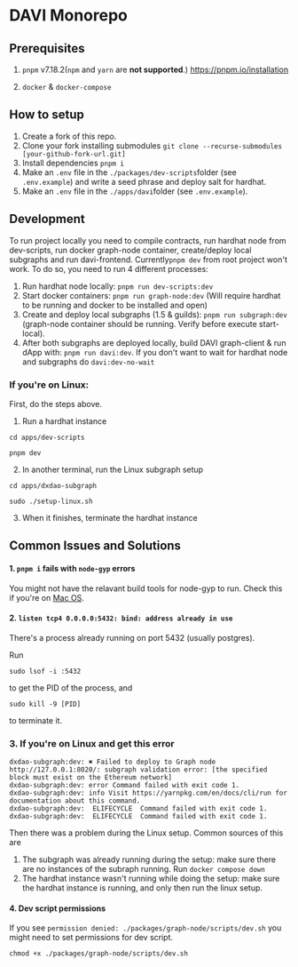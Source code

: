 # DAVI Monorepo

## Prerequisites

1. `pnpm` v7.18.2(`npm` and `yarn` are **not supported**.)
   https://pnpm.io/installation

2. `docker` & `docker-compose`

## How to setup

1. Create a fork of this repo.
2. Clone your fork installing submodules `git clone --recurse-submodules [your-github-fork-url.git]`
3. Install dependencies `pnpm i`
4. Make an `.env` file in the `./packages/dev-scripts`folder (see `.env.example`) and write a seed phrase and deploy salt for hardhat.
5. Make an `.env` file in the `./apps/davi`folder (see `.env.example`).

## Development

To run project locally you need to compile contracts, run hardhat node from dev-scripts, run docker graph-node container, create/deploy local subgraphs and run davi-frontend. Currently`pnpm dev` from root project won't work. To do so, you need to run 4 different processes:

1. Run hardhat node locally: `pnpm run dev-scripts:dev`
2. Start docker containers: `pnpm run graph-node:dev` (Will require hardhat to be running and docker to be installed and open)
3. Create and deploy local subgraphs (1.5 & guilds): `pnpm run subgraph:dev` (graph-node container should be running. Verify before execute start-local).
4. After both subgraphs are deployed locally, build DAVI graph-client & run dApp with: `pnpm run davi:dev`. If you don't want to wait for hardhat node and subgraphs do `davi:dev-no-wait`

### If you're on Linux:

First, do the steps above.

1. Run a hardhat instance

```
cd apps/dev-scripts

pnpm dev
```

2. In another terminal, run the Linux subgraph setup

```
cd apps/dxdao-subgraph

sudo ./setup-linux.sh
```

3. When it finishes, terminate the hardhat instance

## Common Issues and Solutions

#### 1. `pnpm i` fails with `node-gyp` errors

You might not have the relavant build tools for node-gyp to run. Check this if you're on [Mac OS](https://github.com/nodejs/node-gyp/blob/HEAD/macOS_Catalina.md#The-acid-test).

#### 2. `listen tcp4 0.0.0.0:5432: bind: address already in use`

There's a process already running on port 5432 (usually postgres).

Run

```
sudo lsof -i :5432
```

to get the PID of the process, and

```
sudo kill -9 [PID]
```

to terminate it.

### 3. If you're on Linux and get this error

```
dxdao-subgraph:dev: ✖ Failed to deploy to Graph node http://127.0.0.1:8020/: subgraph validation error: [the specified block must exist on the Ethereum network]
dxdao-subgraph:dev: error Command failed with exit code 1.
dxdao-subgraph:dev: info Visit https://yarnpkg.com/en/docs/cli/run for documentation about this command.
dxdao-subgraph:dev:  ELIFECYCLE  Command failed with exit code 1.
dxdao-subgraph:dev:  ELIFECYCLE  Command failed with exit code 1.
```

Then there was a problem during the Linux setup. Common sources of this are

1. The subgraph was already running during the setup: make sure there are no instances of the subraph running. Run `docker compose down`
2. The hardhat instance wasn't running while doing the setup: make sure the hardhat instance is running, and only then run the linux setup.

#### 4. Dev script permissions

If you see `permission denied: ./packages/graph-node/scripts/dev.sh` you might need to set permissions for dev script.

```
chmod +x ./packages/graph-node/scripts/dev.sh
```
